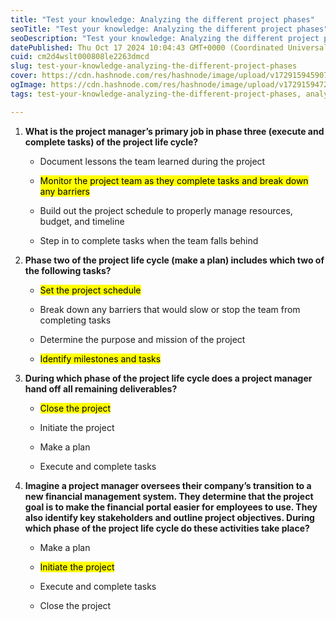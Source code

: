 ```yaml
---
title: "Test your knowledge: Analyzing the different project phases"
seoTitle: "Test your knowledge: Analyzing the different project phases"
seoDescription: "Test your knowledge: Analyzing the different project phases"
datePublished: Thu Oct 17 2024 10:04:43 GMT+0000 (Coordinated Universal Time)
cuid: cm2d4wslt000808le2263dmcd
slug: test-your-knowledge-analyzing-the-different-project-phases
cover: https://cdn.hashnode.com/res/hashnode/image/upload/v1729159459071/bcc9dad4-4598-493d-9d29-597049b23217.png
ogImage: https://cdn.hashnode.com/res/hashnode/image/upload/v1729159472000/bfaad883-293a-4365-adc9-296a325f2acb.png
tags: test-your-knowledge-analyzing-the-different-project-phases, analyzing-the-different-project-phases

---
```


1. **What is the project manager’s primary job in phase three (execute and complete tasks) of the project life cycle?**
    
    * Document lessons the team learned during the project
        
    * <mark>Monitor the project team as they complete tasks and break down any barriers</mark>
        
    * Build out the project schedule to properly manage resources, budget, and timeline
        
    * Step in to complete tasks when the team falls behind
        
2. **Phase two of the project life cycle (make a plan) includes which two of the following tasks?**
    
    * <mark>Set the project schedule</mark>
        
    * Break down any barriers that would slow or stop the team from completing tasks
        
    * Determine the purpose and mission of the project
        
    * <mark>Identify milestones and tasks</mark>
        
3. **During which phase of the project life cycle does a project manager hand off all remaining deliverables?**
    
    * <mark>Close the project</mark>
        
    * Initiate the project
        
    * Make a plan
        
    * Execute and complete tasks
        
4. **Imagine a project manager oversees their company’s transition to a new financial management system. They determine that the project goal is to make the financial portal easier for employees to use. They also identify key stakeholders and outline project objectives. During which phase of the project life cycle do these activities take place?**
    
    * Make a plan
        
    * <mark>Initiate the project</mark>
        
    * Execute and complete tasks
        
    * Close the project